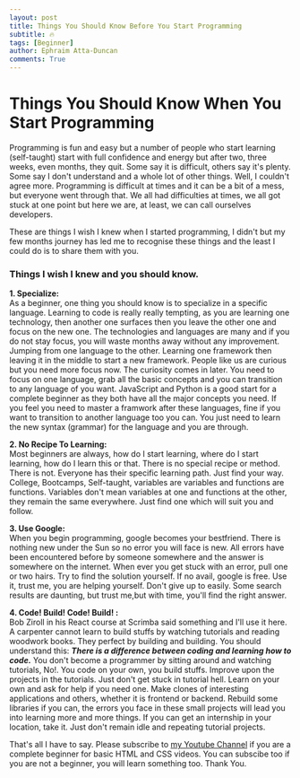 ```yaml
---
layout: post
title: Things You Should Know Before You Start Programming
subtitle: 🔥
tags: [Beginner]
author: Ephraim Atta-Duncan
comments: True
---
```


# Things You Should Know When You Start Programming

Programming is fun and easy but a number of people who start learning (self-taught) start with full confidence and energy but after two, three weeks, even months, they quit. Some say it is difficult, others say it's plenty. Some say I don't understand and a whole lot of other things. Well, I couldn't agree more. Programming is difficult at times and it can be a bit of a mess, but everyone went through that. We all had difficulties at times, we all got stuck at one point but here we are, at least, we can call ourselves developers.

These are things I wish I knew when I started programming, I didn't but my few months journey has led me to recognise these things and the least I could do is to share them with you.

### Things I wish I knew and you should know.

**1. Specialize:**<br>
As a beginner, one thing you should know is to specialize in a specific language. Learning to code is really really tempting, as you are learning one technology, then another one surfaces then you leave the other one and focus on the new one. The technologies and languages are many and if you do not stay focus, you will waste months away without any improvement. Jumping from one language to the other. Learning one framework then leaving it in the middle to start a new framework. People like us are curious but you need more focus now. The curiosity comes in later. You need to focus on one language, grab all the basic concepts and you can transition to any language of you want. JavaScript and Python is a good start for a complete beginner as they both have all the major concepts you need. If you feel you need to master a framwork after these languages, fine if you want to transition to another language too you can. You just need to learn the new syntax (grammar) for the language and you are through.

**2. No Recipe To Learning:**<br> Most beginners are always, how do I start learning, where do I start learning, how do I learn this or that. There is no special recipe or method. There is not. Everyone has their specific learning path. Just find your way. College, Bootcamps, Self-taught, variables are variables and functions are functions. Variables don't mean variables at one and functions at the other, they remain the same everywhere. Just find one which will suit you and follow.

**3. Use Google:** <br> When you begin programming, google becomes your bestfriend. There is nothing new under the Sun so no error you will face is new. All errors have been encountered before by someone somewhere and the answer is somewhere on the internet. When ever you get stuck with an error, pull one or two hairs. Try to find the solution yourself. If no avail, google is free. Use it, trust me, you are helping yourself. Don't give up to easily. Some search results are daunting, but trust me,but with time, you'll find the right answer.

**4. Code! Build! Code! Build! :**<br>Bob Ziroll in his React course at Scrimba said something and I'll use it here. A carpenter cannot learn to build stuffs by watching tutorials and reading woodwork books. They perfect by building and building. You should understand this: **_There is a difference between coding and learning how to code._** You don't become a programmer by sitting around and watching tutorials, No!. You code on your own, you build stuffs. Improve upon the projects in the tutorials. Just don't get stuck in tutorial hell. Learn on your own and ask for help if you need one. Make clones of interesting applications and others, whether it is frontend or backend. Rebuild some libraries if you can, the errors you face in these small projects will lead you into learning more and more things. If you can get an internship in your location, take it. Just don't remain idle and repeating tutorial projects.

That's all I have to say. Please subscribe to [my Youtube Channel](https://www.youtube.com/channel/UCVIa2KVkkEmWQANIV27WUuw) if you are a complete beginner for basic HTML and CSS videos. You can subscibe too if you are not a beginner, you will learn something too. Thank You.
